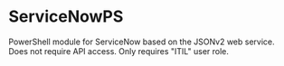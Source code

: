 # ServiceNowPS
PowerShell module for ServiceNow based on the JSONv2 web service.
Does not require API access. Only requires "ITIL" user role.
